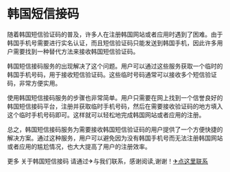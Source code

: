 # 韩国短信接码

随着韩国短信验证码的普及，许多人在注册韩国网站或者应用时遇到了困难。由于韩国手机号需要进行实名认证，而且短信验证码只能发送到韩国手机，因此许多用户需要找到一种替代方法来接收韩国短信验证码。

韩国短信接码服务的出现解决了这个问题。用户可以通过这些服务获取一个临时的韩国手机号码，用于接收短信验证码。这些临时号码通常可以接收多个短信验证码，非常方便实用。

使用韩国短信接码服务的步骤也非常简单。用户只需要在网上找到一个信誉良好的韩国短信接码平台，注册并获取临时手机号码，然后在需要接收验证码的地方填入这个临时手机号码即可。这样就可以轻松地完成韩国网站或者应用的注册。

总之，韩国短信接码服务为需要接收韩国短信验证码的用户提供了一个方便快捷的解决方案。通过这种服务，用户可以避免因为没有韩国手机号而无法注册韩国网站或者应用的尴尬情况，也大大提高了用户的注册效率。

更多 关于韩国短信接码 请通过✈与我们联系，感谢阅读,谢谢！[✈点这里联系](https://www.k02.cc)